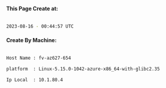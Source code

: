 
   
#### This Page Create at:

```bash

2023-08-16 - 00:44:57 UTC

```

#### Create By Machine:

```bash

Host Name : fv-az627-654

platform  : Linux-5.15.0-1042-azure-x86_64-with-glibc2.35

Ip Local  : 10.1.80.4

```

